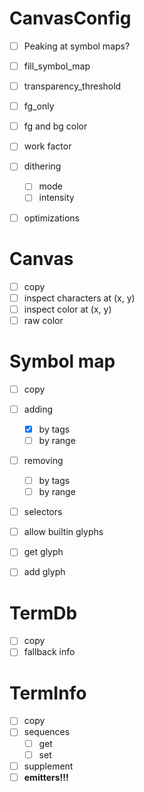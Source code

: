 # CanvasConfig

- [ ] Peaking at symbol maps?

- [ ] fill_symbol_map
- [ ] transparency_threshold
- [ ] fg_only
- [ ] fg and bg color
- [ ] work factor
- [ ] dithering
    - [ ] mode
    - [ ] intensity
- [ ] optimizations

# Canvas

- [ ] copy
- [ ] inspect characters at (x, y)
- [ ] inspect color at (x, y)
- [ ] raw color

# Symbol map

- [ ] copy
- [ ] adding
    - [x] by tags
    - [ ] by range
- [ ] removing
    - [ ] by tags
    - [ ] by range

- [ ] selectors

- [ ] allow builtin glyphs
- [ ] get glyph
- [ ] add glyph

# TermDb

- [ ] copy
- [ ] fallback info

# TermInfo

- [ ] copy
- [ ] sequences
    - [ ] get
    - [ ] set
- [ ] supplement
- [ ] **emitters!!!**
